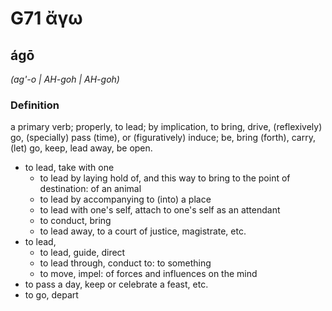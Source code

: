 # G71 ἄγω

## ágō

_(ag'-o | AH-goh | AH-goh)_

### Definition

a primary verb; properly, to lead; by implication, to bring, drive, (reflexively) go, (specially) pass (time), or (figuratively) induce; be, bring (forth), carry, (let) go, keep, lead away, be open.

- to lead, take with one
  - to lead by laying hold of, and this way to bring to the point of destination: of an animal
  - to lead by accompanying to (into) a place
  - to lead with one's self, attach to one's self as an attendant
  - to conduct, bring
  - to lead away, to a court of justice, magistrate, etc.
- to lead,
  - to lead, guide, direct
  - to lead through, conduct to: to something
  - to move, impel: of forces and influences on the mind
- to pass a day, keep or celebrate a feast, etc.
- to go, depart

